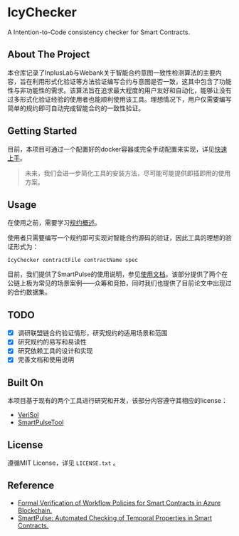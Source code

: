 # IcyChecker
A Intention-to-Code consistency checker for  Smart Contracts.

## About The Project

本仓库记录了InplusLab与Webank关于智能合约意图一致性检测算法的主要内容，旨在利用形式化验证等方法验证编写合约与意图是否一致，这其中包含了功能性与非功能性的需求。该算法旨在追求最大程度的用户友好和自动化，能够让没有过多形式化验证经验的使用者也能顺利使用该工具。理想情况下，用户仅需要编写简单的规约即可自动完成智能合约的一致性验证。

## Getting Started

目前，本项目可通过一个配置好的docker容器或完全手动配置来实现，详见[快速上手](https://veriinplus.github.io/IcyChecker/#/?id=%e5%bf%ab%e9%80%9f%e4%b8%8a%e6%89%8b)。

> 未来，我们会进一步简化工具的安装方法，尽可能可能提供即插即用的使用方案。

## Usage

在使用之前，需要学习[规约概述](https://veriinplus.github.io/IcyChecker/#/spec)。

使用者只需要编写一个规约即可实现对智能合约源码的验证，因此工具的理想的验证形式为：

```
IcyChecker contractFile contractName spec
```

目前，我们提供了SmartPulse的使用说明，参见[使用文档](https://veriinplus.github.io/IcyChecker/)。该部分提供了两个在公链上极为常见的场景案例——众筹和竞拍，同时我们也提供了目前论文中出现过的合约数据集。

## TODO
- [x] 调研联盟链合约验证情形，研究规约的适用场景和范围
- [x] 研究规约的易写和易读性
- [x] 研究依赖工具的设计和实现
- [x] 完善文档和使用说明

## Built On

本项目基于现有的两个工具进行研究和开发，该部分内容遵守其相应的license：

* [VeriSol](https://github.com/utopia-group/verisol)
* [SmartPulseTool](https://github.com/utopia-group/SmartPulseTool/tree/master)

## License

遵循MIT License，详见 `LICENSE.txt` 。
## Reference

* [Formal Verification of Workflow Policies for Smart Contracts in Azure Blockchain.](https://doi.org/10.1007/978-3-030-41600-3_7)
* [SmartPulse: Automated Checking of Temporal Properties in Smart Contracts.](https://doi.org/10.1109/SP40001.2021.00085)
